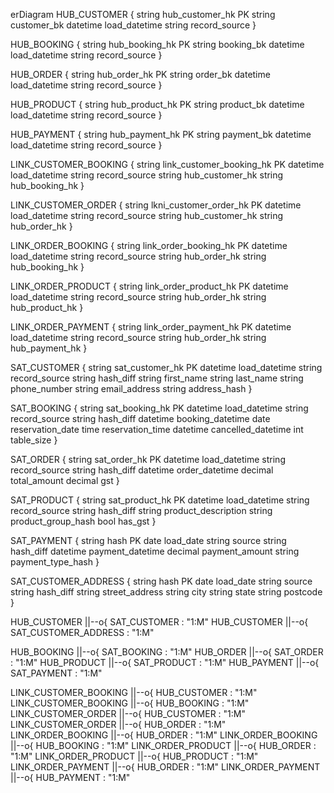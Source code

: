 erDiagram
  HUB_CUSTOMER {
    string hub_customer_hk PK
    string customer_bk
    datetime load_datetime
    string record_source
  }

  HUB_BOOKING {
    string hub_booking_hk PK
    string booking_bk
    datetime load_datetime
    string record_source
  }

  HUB_ORDER {
    string hub_order_hk PK
    string order_bk
    datetime load_datetime
    string record_source
  }

  HUB_PRODUCT {
    string hub_product_hk PK
    string product_bk
    datetime load_datetime
    string record_source
  }

  HUB_PAYMENT {
    string hub_payment_hk PK
    string payment_bk
    datetime load_datetime
    string record_source
  }

  LINK_CUSTOMER_BOOKING {
    string link_customer_booking_hk PK
    datetime load_datetime
    string record_source
    string hub_customer_hk
    string hub_booking_hk
  }

  LINK_CUSTOMER_ORDER {
    string lkni_customer_order_hk PK
    datetime load_datetime
    string record_source
    string hub_customer_hk
    string hub_order_hk
  }

  LINK_ORDER_BOOKING {
    string link_order_booking_hk PK
    datetime load_datetime
    string record_source
    string hub_order_hk
    string hub_booking_hk
  }

  LINK_ORDER_PRODUCT {
    string link_order_product_hk PK
    datetime load_datetime
    string record_source
    string hub_order_hk
    string hub_product_hk
  }

  LINK_ORDER_PAYMENT {
    string link_order_payment_hk PK
    datetime load_datetime
    string record_source
    string hub_order_hk
    string hub_payment_hk
  }

  SAT_CUSTOMER {
    string sat_customer_hk PK
    datetime load_datetime
    string record_source
    string hash_diff
    string first_name
    string last_name
    string phone_number
    string email_address
    string address_hash
  }

  SAT_BOOKING {
    string sat_booking_hk PK
    datetime load_datetime
    string record_source
    string hash_diff
    datetime booking_datetime
    date reservation_date
    time reservation_time
    datetime cancelled_datetime
    int table_size
  }

  SAT_ORDER {
    string sat_order_hk PK
    datetime load_datetime
    string record_source
    string hash_diff
    datetime order_datetime
    decimal total_amount
    decimal gst
  }

  SAT_PRODUCT {
    string sat_product_hk PK
    datetime load_datetime
    string record_source
    string hash_diff
    string product_description
    string product_group_hash
    bool has_gst
  }

  SAT_PAYMENT {
    string hash PK
    date load_date
    string source
    string hash_diff
    datetime payment_datetime
    decimal payment_amount
    string payment_type_hash
  }

  SAT_CUSTOMER_ADDRESS {
    string hash PK
    date load_date
    string source
    string hash_diff
    string street_address
    string city
    string state
    string postcode
  }

  HUB_CUSTOMER ||--o{ SAT_CUSTOMER : "1:M"
  HUB_CUSTOMER ||--o{ SAT_CUSTOMER_ADDRESS : "1:M"

  HUB_BOOKING ||--o{ SAT_BOOKING : "1:M"
  HUB_ORDER ||--o{ SAT_ORDER : "1:M"
  HUB_PRODUCT ||--o{ SAT_PRODUCT : "1:M"
  HUB_PAYMENT ||--o{ SAT_PAYMENT : "1:M"

  LINK_CUSTOMER_BOOKING ||--o{ HUB_CUSTOMER : "1:M"
  LINK_CUSTOMER_BOOKING ||--o{ HUB_BOOKING : "1:M"
  LINK_CUSTOMER_ORDER ||--o{ HUB_CUSTOMER : "1:M"
  LINK_CUSTOMER_ORDER ||--o{ HUB_ORDER : "1:M"
  LINK_ORDER_BOOKING ||--o{ HUB_ORDER : "1:M"
  LINK_ORDER_BOOKING ||--o{ HUB_BOOKING : "1:M"
  LINK_ORDER_PRODUCT ||--o{ HUB_ORDER : "1:M"
  LINK_ORDER_PRODUCT ||--o{ HUB_PRODUCT : "1:M"
  LINK_ORDER_PAYMENT ||--o{ HUB_ORDER : "1:M"
  LINK_ORDER_PAYMENT ||--o{ HUB_PAYMENT : "1:M"